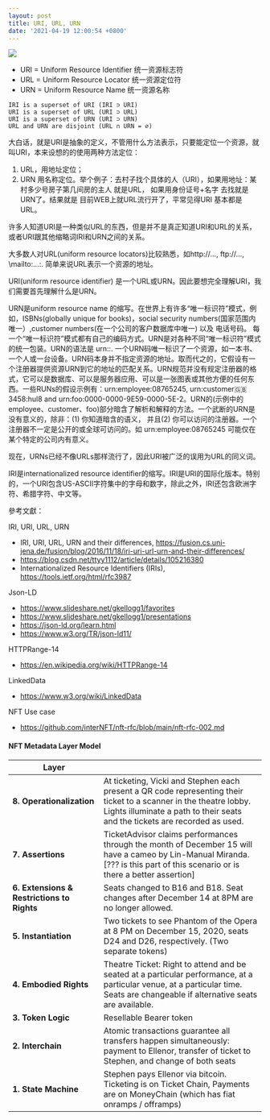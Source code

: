 ```yaml
---
layout: post
title: URI, URL, URN
date: '2021-04-19 12:00:54 +0800'
---
```


![](https://i.imgur.com/YcdVaKb.png)
* URI = Uniform Resource Identifier 统一资源标志符
* URL = Uniform Resource Locator 统一资源定位符
* URN = Uniform Resource Name 统一资源名称

```
IRI is a superset of URI (IRI ⊃ URI)
URI is a superset of URL (URI ⊃ URL)
URI is a superset of URN (URI ⊃ URN)
URL and URN are disjoint (URL ∩ URN = ∅)
```
 
大白话，就是URI是抽象的定义，不管用什么方法表示，只要能定位一个资源，就叫URI，本来设想的的使用两种方法定位：
1. URL，用地址定位；
2. URN 用名称定位。举个例子：去村子找个具体的人（URI），如果用地址：某村多少号房子第几间房的主人 就是URL， 如果用身份证号+名字 去找就是URN了。结果就是 目前WEB上就URL流行开了，平常见得URI 基本都是URL。

许多人知道URI是一种类似URL的东西，但是并不是真正知道URI和URL的关系，或者URI跟其他缩略词IRI和URN之间的关系。

大多数人对URL(uniform resource locators)比较熟悉，如http://…, ftp://…, \mailto:…​:. 简单来说URL表示一个资源的地址。

URI(uniform resource identifier) 是一个URL或URN。因此要想完全理解URI，我们需要首先理解什么是URN。

URN是uniform resource name 的缩写。在世界上有许多“唯一标识符”模式，例如，ISBNs(globally unique for books)，social security numbers(国家范围内唯一）,customer numbers(在一个公司的客户数据库中唯一) 以及 电话号码。 每一个“唯一标识符”模式都有自己的编码方式。URN是对各种不同“唯一标识符”模式的统一包装。URN的语法是 urn:<scheme-name>:<unique-identifier>. 一个URN码唯一标识了一个资源，如一本书、一个人或一台设备。URN码本身并不指定资源的地址。取而代之的，它假设有一个注册器提供资源URN到它的地址的匹配关系。URN规范并没有规定注册器的格式，它可以是数据库、可以是服务器应用、可以是一张图表或其他方便的任何东西。一些RUNs的假设示例有：urn:employee:08765245, urn:customer:uk:3458:hul8 and urn:foo:0000-0000-9E59-0000-5E-2。URN的<scheme-name>(示例中的employee、customer、foo)部分暗含了解析和解释<unique-identifier>的方法。一个武断的URN是没有意义的，除非：(1) 你知道<scheme-name>暗含的语义， 并且(2) 你可以访问<scheme-name>的注册器。一个注册器不一定是公开的或全球可访问的。如 urn:employee:08765245 可能仅在某个特定的公司内有意义。

现在，URNs已经不像URLs那样流行了，因此URI被广泛的误用为URL的同义词。

IRI是internationalized resource identifier的缩写。IRI是URI的国际化版本。特别的，一个URI包含US-ASCII字符集中的字母和数字，除此之外，IRI还包含欧洲字符、希腊字符、中文等。


參考文獻：

IRI, URI, URL, URN
* IRI, URI, URL, URN and their differences, https://fusion.cs.uni-jena.de/fusion/blog/2016/11/18/iri-uri-url-urn-and-their-differences/
* https://blog.csdn.net/ttyy1112/article/details/105216380
*  Internationalized Resource Identifiers (IRIs), https://tools.ietf.org/html/rfc3987

Json-LD
* https://www.slideshare.net/gkellogg1/favorites
* https://www.slideshare.net/gkellogg1/presentations
* https://json-ld.org/learn.html
* https://www.w3.org/TR/json-ld11/


HTTPRange-14
* https://en.wikipedia.org/wiki/HTTPRange-14

LinkedData
* https://www.w3.org/wiki/LinkedData

NFT Use case
* https://github.com/interNFT/nft-rfc/blob/main/nft-rfc-002.md

#### NFT Metadata Layer Model
| Layer |  |
|-----|------|
| **8. Operationalization** | At ticketing, Vicki and Stephen each present a QR code representing their ticket to a scanner in the theatre lobby. Lights illuminate a path to their seats and the tickets are recorded as used. |
| **7. Assertions** | TicketAdvisor claims performances through the month of December 15 will have a cameo by Lin-Manual Miranda. [??? is this part of this scenario or is there a better assertion] | 
| **6. Extensions &    Restrictions to Rights** | Seats changed to B16 and B18. Seat changes after December 14 at 8PM are no longer allowed. | 
| **5. Instantiation** | Two tickets to see Phantom of the Opera at 8 PM on December 15, 2020, seats D24 and D26, respectively. (Two separate tokens) |  
| **4. Embodied Rights** | Theatre Ticket: Right to attend and be seated at a particular performance, at a particular venue, at a particular time. Seats are changeable if alternative seats are available. |
| **3. Token Logic** | Resellable Bearer token | 
| **2. Interchain** | Atomic transactions guarantee all transfers happen simultaneously: payment to Ellenor, transfer of ticket to Stephen, and change of both seats | 
| **1. State Machine** | Stephen pays Ellenor via bitcoin. Ticketing is on Ticket Chain, Payments are on MoneyChain (which has fiat onramps / offramps) |
